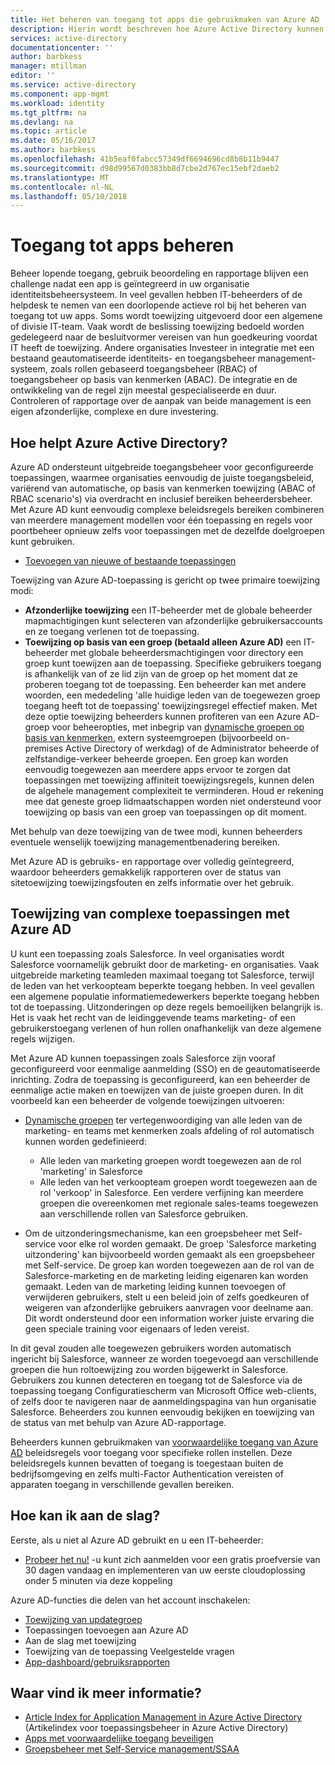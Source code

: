 ```yaml
---
title: Het beheren van toegang tot apps die gebruikmaken van Azure AD | Microsoft Docs
description: Hierin wordt beschreven hoe Azure Active Directory kunnen organisaties om op te geven de apps waartoe elke gebruiker toegang heeft.
services: active-directory
documentationcenter: ''
author: barbkess
manager: mtillman
editor: ''
ms.service: active-directory
ms.component: app-mgmt
ms.workload: identity
ms.tgt_pltfrm: na
ms.devlang: na
ms.topic: article
ms.date: 05/16/2017
ms.author: barbkess
ms.openlocfilehash: 41b5eaf0fabcc57349df6694696cd8b8b11b9447
ms.sourcegitcommit: d98d99567d0383bb8d7cbe2d767ec15ebf2daeb2
ms.translationtype: MT
ms.contentlocale: nl-NL
ms.lasthandoff: 05/10/2018
---
```

# <a name="managing-access-to-apps"></a>Toegang tot apps beheren
Beheer lopende toegang, gebruik beoordeling en rapportage blijven een challenge nadat een app is geïntegreerd in uw organisatie identiteitsbeheersysteem. In veel gevallen hebben IT-beheerders of de helpdesk te nemen van een doorlopende actieve rol bij het beheren van toegang tot uw apps. Soms wordt toewijzing uitgevoerd door een algemene of divisie IT-team. Vaak wordt de beslissing toewijzing bedoeld worden gedelegeerd naar de besluitvormer vereisen van hun goedkeuring voordat IT heeft de toewijzing.  Andere organisaties Investeer in integratie met een bestaand geautomatiseerde identiteits- en toegangsbeheer management-systeem, zoals rollen gebaseerd toegangsbeheer (RBAC) of toegangsbeheer op basis van kenmerken (ABAC). De integratie en de ontwikkeling van de regel zijn meestal gespecialiseerde en duur. Controleren of rapportage over de aanpak van beide management is een eigen afzonderlijke, complexe en dure investering.

## <a name="how-does-azure-active-directory-help"></a>Hoe helpt Azure Active Directory?
 Azure AD ondersteunt uitgebreide toegangsbeheer voor geconfigureerde toepassingen, waarmee organisaties eenvoudig de juiste toegangsbeleid, variërend van automatische, op basis van kenmerken toewijzing (ABAC of RBAC scenario's) via overdracht en inclusief bereiken beheerdersbeheer. Met Azure AD kunt eenvoudig complexe beleidsregels bereiken combineren van meerdere management modellen voor één toepassing en regels voor poortbeheer opnieuw zelfs voor toepassingen met de dezelfde doelgroepen kunt gebruiken.

* [Toevoegen van nieuwe of bestaande toepassingen](active-directory-enterprise-apps-manage-sso.md)

 Toewijzing van Azure AD-toepassing is gericht op twee primaire toewijzing modi:

* **Afzonderlijke toewijzing** een IT-beheerder met de globale beheerder mapmachtigingen kunt selecteren van afzonderlijke gebruikersaccounts en ze toegang verlenen tot de toepassing.
* **Toewijzing op basis van een groep (betaald alleen Azure AD)** een IT-beheerder met globale beheerdersmachtigingen voor directory een groep kunt toewijzen aan de toepassing. Specifieke gebruikers toegang is afhankelijk van of ze lid zijn van de groep op het moment dat ze proberen toegang tot de toepassing. Een beheerder kan met andere woorden, een mededeling 'alle huidige leden van de toegewezen groep toegang heeft tot de toepassing' toewijzingsregel effectief maken. Met deze optie toewijzing beheerders kunnen profiteren van een Azure AD-groep voor beheeropties, met inbegrip van [dynamische groepen op basis van kenmerken](active-directory-groups-create-azure-portal.md), extern systeemgroepen (bijvoorbeeld on-premises Active Directory of werkdag) of de Administrator beheerde of zelfstandige-verkeer beheerde groepen. Een groep kan worden eenvoudig toegewezen aan meerdere apps ervoor te zorgen dat toepassingen met toewijzing affiniteit toewijzingsregels, kunnen delen de algehele management complexiteit te verminderen. Houd er rekening mee dat geneste groep lidmaatschappen worden niet ondersteund voor toewijzing op basis van een groep van toepassingen op dit moment.

Met behulp van deze toewijzing van de twee modi, kunnen beheerders eventuele wenselijk toewijzing managementbenadering bereiken.

Met Azure AD is gebruiks- en rapportage over volledig geïntegreerd, waardoor beheerders gemakkelijk rapporteren over de status van sitetoewijzing toewijzingsfouten en zelfs informatie over het gebruik.

## <a name="complex-application-assignment-with-azure-ad"></a>Toewijzing van complexe toepassingen met Azure AD
U kunt een toepassing zoals Salesforce. In veel organisaties wordt Salesforce voornamelijk gebruikt door de marketing- en organisaties. Vaak uitgebreide marketing teamleden maximaal toegang tot Salesforce, terwijl de leden van het verkoopteam beperkte toegang hebben. In veel gevallen een algemene populatie informatiemedewerkers beperkte toegang hebben tot de toepassing. Uitzonderingen op deze regels bemoeilijken belangrijk is. Het is vaak het recht van de leidinggevende teams marketing- of een gebruikerstoegang verlenen of hun rollen onafhankelijk van deze algemene regels wijzigen.

Met Azure AD kunnen toepassingen zoals Salesforce zijn vooraf geconfigureerd voor eenmalige aanmelding (SSO) en de geautomatiseerde inrichting. Zodra de toepassing is geconfigureerd, kan een beheerder de eenmalige actie maken en toewijzen van de juiste groepen duren. In dit voorbeeld kan een beheerder de volgende toewijzingen uitvoeren:

* [Dynamische groepen](active-directory-groups-create-azure-portal.md) ter vertegenwoordiging van alle leden van de marketing- en teams met kenmerken zoals afdeling of rol automatisch kunnen worden gedefinieerd:
  
  * Alle leden van marketing groepen wordt toegewezen aan de rol 'marketing' in Salesforce
  * Alle leden van het verkoopteam groepen wordt toegewezen aan de rol 'verkoop' in Salesforce. Een verdere verfijning kan meerdere groepen die overeenkomen met regionale sales-teams toegewezen aan verschillende rollen van Salesforce gebruiken.
* Om de uitzonderingsmechanisme, kan een groepsbeheer met Self-service voor elke rol worden gemaakt. De groep 'Salesforce marketing uitzondering' kan bijvoorbeeld worden gemaakt als een groepsbeheer met Self-service. De groep kan worden toegewezen aan de rol van de Salesforce-marketing en de marketing leiding eigenaren kan worden gemaakt. Leden van de marketing leiding kunnen toevoegen of verwijderen gebruikers, stelt u een beleid join of zelfs goedkeuren of weigeren van afzonderlijke gebruikers aanvragen voor deelname aan. Dit wordt ondersteund door een information worker juiste ervaring die geen speciale training voor eigenaars of leden vereist.

In dit geval zouden alle toegewezen gebruikers worden automatisch ingericht bij Salesforce, wanneer ze worden toegevoegd aan verschillende groepen die hun roltoewijzing zou worden bijgewerkt in Salesforce. Gebruikers zou kunnen detecteren en toegang tot de Salesforce via de toepassing toegang Configuratiescherm van Microsoft Office web-clients, of zelfs door te navigeren naar de aanmeldingspagina van hun organisatie Salesforce. Beheerders zou kunnen eenvoudig bekijken en toewijzing van de status van met behulp van Azure AD-rapportage.

Beheerders kunnen gebruikmaken van [voorwaardelijke toegang van Azure AD](active-directory-conditional-access-azure-portal.md) beleidsregels voor toegang voor specifieke rollen instellen. Deze beleidsregels kunnen bevatten of toegang is toegestaan buiten de bedrijfsomgeving en zelfs multi-Factor Authentication vereisten of apparaten toegang in verschillende gevallen bereiken.

## <a name="how-can-i-get-started"></a>Hoe kan ik aan de slag?
Eerste, als u niet al Azure AD gebruikt en u een IT-beheerder:

* [Probeer het nu!](https://azure.microsoft.com/trial/get-started-active-directory/) -u kunt zich aanmelden voor een gratis proefversie van 30 dagen vandaag en implementeren van uw eerste cloudoplossing onder 5 minuten via deze koppeling

Azure AD-functies die delen van het account inschakelen:

* [Toewijzing van updategroep](active-directory-accessmanagement-self-service-group-management.md)
* Toepassingen toevoegen aan Azure AD
* Aan de slag met toewijzing
* Toewijzing van de toepassing Veelgestelde vragen
* [App-dashboard/gebruiksrapporten](active-directory-passwords-get-insights.md)

## <a name="where-can-i-learn-more"></a>Waar vind ik meer informatie?
* [Article Index for Application Management in Azure Active Directory](active-directory-apps-index.md) (Artikelindex voor toepassingsbeheer in Azure Active Directory)
* [Apps met voorwaardelijke toegang beveiligen](active-directory-conditional-access-azure-portal.md)
* [Groepsbeheer met Self-Service management/SSAA](active-directory-accessmanagement-self-service-group-management.md)

